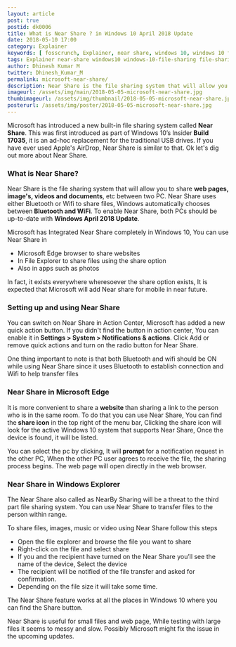 ```yaml
---
layout: article
post: true
postid: dk0006
title: What is Near Share ? in Windows 10 April 2018 Update
date: 2018-05-10 17:00
category: Explainer
keywords: [ fosscrunch, Explainer, near share, windows 10, windows 10 file sharing, file sharing, wireless file sharing, build 17035, nearby sharing, share files, windows 10 guide, windows, howto, windows insider, technology, internet, computing, open source, linux, android, security, privacy ]
tags: Explainer near-share windows10 windows-10-file-sharing file-sharing wireless-file-sharing build-17035 nearby-sharing share-files windows-10-guide windows-howto windows-insider internet computing open-source linux android security privacy
author: Dhinesh Kumar M
twitter: Dhinesh_Kumar_M
permalink: microsoft-near-share/
description: Near Share is the file sharing system that will allow you to share web pages, image's, videos and documents, etc between two PC. This was first introduced as part of Windows 10 Insider Build 17035.
imageurl: /assets/img/main/2018-05-05-microsoft-near-share.jpg
thumbimageurl: /assets/img/thumbnail/2018-05-05-microsoft-near-share.jpg
posterurl: /assets/img/poster/2018-05-05-microsoft-near-share.jpg
---
```

<p><span class="first-letter">M</span>icrosoft has introduced a new built-in file sharing system called <strong>Near Share</strong>. This was first introduced as part of Windows 10&rsquo;s Insider<strong> Build 17035</strong>, it is an ad-hoc replacement for the traditional USB drives. If you have ever used Apple's AirDrop, Near Share is similar to that. Ok let's dig out more about Near Share.</p>
<h3><strong>What is Near Share?</strong></h3>
<p>Near Share is the file sharing system that will allow you to share <strong>web pages, image's, videos and documents</strong>, etc between two PC. Near Share uses either Bluetooth or Wifi to share files, Windows automatically chooses between<strong> Bluetooth and WiFi</strong>. To enable Near Share, both PCs should be up-to-date with <strong>Windows April 2018 Update</strong>.</p>
<p>Microsoft has Integrated Near Share completely in Windows 10, You can use Near Share in</p>
<ul>
<li>Microsoft Edge browser to share websites</li>
<li>In File Explorer to share files using the share option</li>
<li>Also in apps such as photos</li>
</ul>
<p>In fact, it exists everywhere wheresoever the share option exists, It is expected that Microsoft will add Near share for mobile in near future.</p>
<h3><strong>Setting up and using Near Share</strong></h3>
<p>You can switch on Near Share in Action Center, Microsoft has added a new quick action button. If you didn't find the button in action center, You can enable it in<strong> Settings &gt; System &gt; Notifications &amp; actions</strong>. Click Add or remove quick actions and turn on the radio button for Near Share.</p>
<p>One thing important to note is that both Bluetooth and wifi should be ON while using Near Share since it uses Bluetooth to establish connection and Wifi to help transfer files</p>
<h3><strong>Near Share in Microsoft Edge</strong></h3>
<p>It is more convenient to share a <strong>website </strong>than sharing a link to the person who is in the same room. To do that you can use Near Share, You can find the<strong> share icon</strong> in the top right of the menu bar, Clicking the share icon will look for the active Windows 10 system that supports Near Share, Once the device is found, it will be listed.</p>
<p>You can select the pc by clicking, It will<strong> prompt </strong>for a notification request in the other PC, When the other PC user agrees to receive the file, the sharing process begins. The web page will open directly in the web browser.</p>
<h3><strong>Near Share in Windows Explorer<br /></strong></h3>
<p>The Near Share also called as NearBy Sharing will be a threat to the third part file sharing system. You can use Near Share to transfer files to the person within range.</p>
<p>To share files, images, music or video using Near Share follow this steps</p>
<ul>
<li>Open the file explorer and browse the file you want to share</li>
<li>Right-click on the file and select share</li>
<li>If you and the recipient have turned on the Near Share you&rsquo;ll see the name of the device, Select the device</li>
<li>The recipient will be notified of the file transfer and asked for confirmation.</li>
<li>Depending on the file size it will take some time.</li>
</ul>
<p>The Near Share feature works at all the places in Windows 10 where you can find the Share button.</p>
<p>Near Share is useful for small files and web page, While testing with large files it seems to messy and slow. Possibly Microsoft might fix the issue in the upcoming updates.</p>
